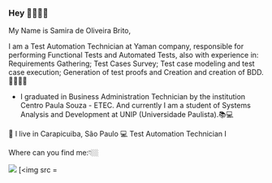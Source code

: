 ### Hey 👋🙋🏾‍♀️

My Name is Samira de Oliveira Brito,

I am a Test Automation Technician at Yaman company, responsible for performing Functional Tests and Automated Tests, also with experience in: Requirements Gathering; Test Cases Survey; Test case modeling and test case execution; Generation of test proofs and Creation and creation of BDD.👩🏾‍💻✅

- I graduated in Business Administration Technician by the institution Centro Paula Souza - ETEC. And currently I am a student of Systems Analysis and Development at UNIP (Universidade Paulista).📚💻


📍 I live in Carapicuiba, São Paulo
💻 Test Automation Technician I

Where can you find me:👇🏼

[<img src="https://img.shields.io/badge/linkedin-%230077B5.svg?&style=for-the-badge&logo=linkedin&logoColor=white" />](https://www.linkedin.com/in/samira-de-oliveira-brito-) [<img src =
